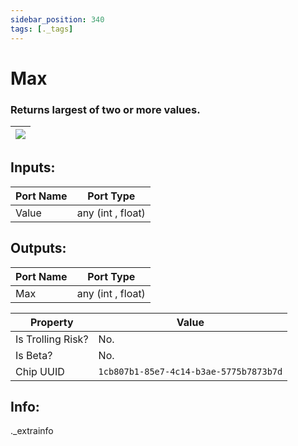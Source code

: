 ```yaml
---
sidebar_position: 340
tags: [._tags]
---
```


# Max


### Returns largest of two or more values.

| ![](https://images-ext-2.discordapp.net/external/MPmIaQzlEPmgGWlgi-WxBBXt0Bjv_zWPkg1y1f_sy3s/https/www.recroomcircuits.com/image/circuit/absolute-value?width=206&height=108) |
|-----|

## Inputs:
| Port Name | Port Type |
|-----------|-----------|
| Value | any (int , float) |

## Outputs:
| Port Name | Port Type |
|-----------|-----------|
| Max | any (int , float) | 

| Property  | Value |
|-------------------|-----------|
| Is Trolling Risk? | No. |
| Is Beta? | No. |
| Chip UUID | `1cb807b1-85e7-4c14-b3ae-5775b7873b7d` |

## Info:
._extrainfo
